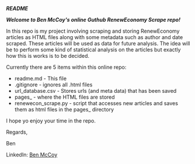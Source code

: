 ***README***

***Welcome to Ben McCoy's online Guthub RenewEconomy Scrape repo!***

In this repo is my project involving scraping and storing RenewEconomy articles
as HTML files along with some metadata such as author and date scraped. These
articles will be used as data for future analysis. The idea will be to perform
some kind of statistical analysis on the articles but exactly how this is works
is to be decided.

Currently there are 5 items within this online repo:
- readme.md - This file
- .gitignore - ignores all .html files
- url_database.csv - Stores urls (and meta data) that has been saved
- pages_ - where the HTML files are stored
- renewecon_scrape.py - script that accesses new articles and saves them as
html files in the pages_ directory

I hope yo enjoy your time in the repo.

Regards,

Ben

LinkedIn: [Ben McCoy](https://www.linkedin.com/in/benjamin-mccoy-68005b125/)
